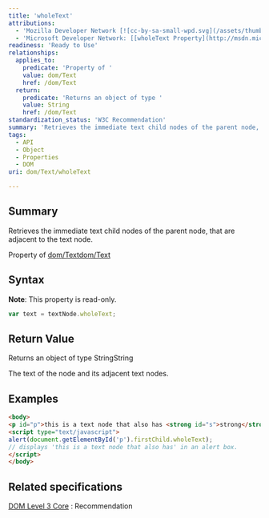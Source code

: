 ```yaml
---
title: 'wholeText'
attributions:
  - 'Mozilla Developer Network [![cc-by-sa-small-wpd.svg](/assets/thumb/8/8c/cc-by-sa-small-wpd.svg/120px-cc-by-sa-small-wpd.svg.png)](http://creativecommons.org/licenses/by-sa/3.0/us/): [[Text.wholeText](https://developer.mozilla.org/en-US/docs/Web/API/Text.wholeText) Article]'
  - 'Microsoft Developer Network: [[wholeText Property](http://msdn.microsoft.com/en-us/library/ie/ff974769(v=vs.85).aspx) Article]'
readiness: 'Ready to Use'
relationships:
  applies_to:
    predicate: 'Property of '
    value: dom/Text
    href: /dom/Text
  return:
    predicate: 'Returns an object of type '
    value: String
    href: /dom/Text
standardization_status: 'W3C Recommendation'
summary: 'Retrieves the immediate text child nodes of the parent node, that are adjacent to the text node.'
tags:
  - API
  - Object
  - Properties
  - DOM
uri: dom/Text/wholeText

---
```

## Summary

Retrieves the immediate text child nodes of the parent node, that are adjacent to the text node.

Property of [dom/Text](/dom/Text)[dom/Text](/dom/Text)

## Syntax

**Note**: This property is read-only.

``` js
var text = textNode.wholeText;
```

## Return Value

Returns an object of type StringString

The text of the node and its adjacent text nodes.

## Examples

``` html
<body>
<p id="p">this is a text node that also has <strong id="s">strong</strong> elements.</p>
<script type="text/javascript">
alert(document.getElementById('p').firstChild.wholeText);
// displays 'this is a text node that also has' in an alert box.
</script>
</body>
```

## Related specifications

[DOM Level 3 Core](http://www.w3.org/TR/DOM-Level-3-Core/)
:   Recommendation
